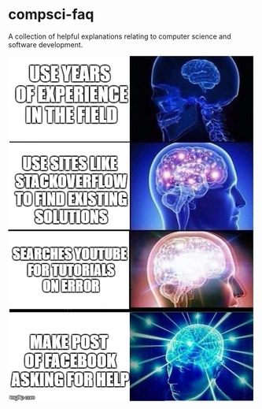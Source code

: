 # compsci-faq
A collection of helpful explanations relating to computer science and software development.

![expanding-brain](images/expanding-brain.jpg)
